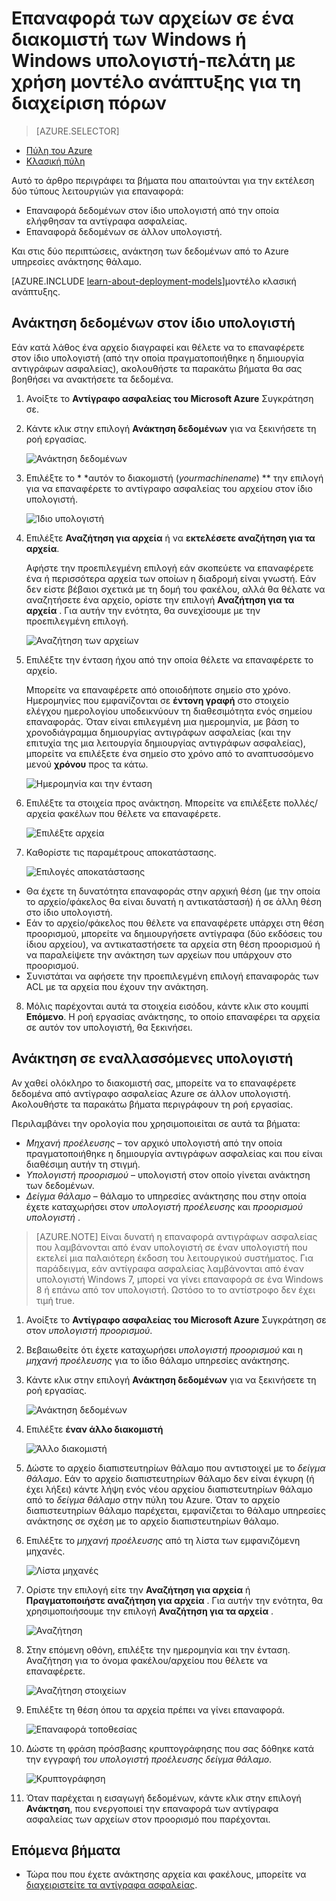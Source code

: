 <properties
   pageTitle="Επαναφορά δεδομένων σε Windows Server ή το πρόγραμμα-πελάτη των Windows από το Azure χρησιμοποιώντας το μοντέλο ανάπτυξης διαχείρισης πόρων | Microsoft Azure"
   description="Μάθετε πώς μπορείτε να επαναφέρετε από το πρόγραμμα-πελάτη των Windows ή Windows Server."
   services="backup"
   documentationCenter=""
   authors="saurabhsensharma"
   manager="shivamg"
   editor=""/>

<tags
   ms.service="backup"
   ms.workload="storage-backup-recovery"
     ms.tgt_pltfrm="na"
     ms.devlang="na"
     ms.topic="article"
     ms.date="08/02/2016"
     ms.author="trinadhk; jimpark; markgal;"/>

# <a name="restore-files-to-a-windows-server-or-windows-client-machine-using-resource-manager-deployment-model"></a>Επαναφορά των αρχείων σε ένα διακομιστή των Windows ή Windows υπολογιστή-πελάτη με χρήση μοντέλο ανάπτυξης για τη διαχείριση πόρων

> [AZURE.SELECTOR]
- [Πύλη του Azure](backup-azure-restore-windows-server.md)
- [Κλασική πύλη](backup-azure-restore-windows-server-classic.md)

Αυτό το άρθρο περιγράφει τα βήματα που απαιτούνται για την εκτέλεση δύο τύπους λειτουργιών για επαναφορά:

- Επαναφορά δεδομένων στον ίδιο υπολογιστή από την οποία ελήφθησαν τα αντίγραφα ασφαλείας.
- Επαναφορά δεδομένων σε άλλον υπολογιστή.

Και στις δύο περιπτώσεις, ανάκτηση των δεδομένων από το Azure υπηρεσίες ανάκτησης θάλαμο.

[AZURE.INCLUDE [learn-about-deployment-models](../../includes/learn-about-deployment-models-rm-include.md)]μοντέλο κλασική ανάπτυξης.

## <a name="recover-data-to-the-same-machine"></a>Ανάκτηση δεδομένων στον ίδιο υπολογιστή
Εάν κατά λάθος ένα αρχείο διαγραφεί και θέλετε να το επαναφέρετε στον ίδιο υπολογιστή (από την οποία πραγματοποιήθηκε η δημιουργία αντιγράφων ασφαλείας), ακολουθήστε τα παρακάτω βήματα θα σας βοηθήσει να ανακτήσετε τα δεδομένα.

1. Ανοίξτε το **Αντίγραφο ασφαλείας του Microsoft Azure** Συγκράτηση σε.
2. Κάντε κλικ στην επιλογή **Ανάκτηση δεδομένων** για να ξεκινήσετε τη ροή εργασίας.

    ![Ανάκτηση δεδομένων](./media/backup-azure-restore-windows-server/recover.png)

3. Επιλέξτε το * *αυτόν το διακομιστή (*yourmachinename*) ** την επιλογή για να επαναφέρετε το αντίγραφο ασφαλείας του αρχείου στον ίδιο υπολογιστή.

    ![Ίδιο υπολογιστή](./media/backup-azure-restore-windows-server/samemachine.png)

4. Επιλέξτε **Αναζήτηση για αρχεία** ή να **εκτελέσετε αναζήτηση για τα αρχεία**.

    Αφήστε την προεπιλεγμένη επιλογή εάν σκοπεύετε να επαναφέρετε ένα ή περισσότερα αρχεία των οποίων η διαδρομή είναι γνωστή. Εάν δεν είστε βέβαιοι σχετικά με τη δομή του φακέλου, αλλά θα θέλατε να αναζητήσετε ένα αρχείο, ορίστε την επιλογή **Αναζήτηση για τα αρχεία** . Για αυτήν την ενότητα, θα συνεχίσουμε με την προεπιλεγμένη επιλογή.

    ![Αναζήτηση των αρχείων](./media/backup-azure-restore-windows-server/browseandsearch.png)

5. Επιλέξτε την ένταση ήχου από την οποία θέλετε να επαναφέρετε το αρχείο.

    Μπορείτε να επαναφέρετε από οποιοδήποτε σημείο στο χρόνο. Ημερομηνίες που εμφανίζονται σε **έντονη γραφή** στο στοιχείο ελέγχου ημερολογίου υποδεικνύουν τη διαθεσιμότητα ενός σημείου επαναφοράς. Όταν είναι επιλεγμένη μια ημερομηνία, με βάση το χρονοδιάγραμμα δημιουργίας αντιγράφων ασφαλείας (και την επιτυχία της μια λειτουργία δημιουργίας αντιγράφων ασφαλείας), μπορείτε να επιλέξετε ένα σημείο στο χρόνο από το αναπτυσσόμενο μενού **χρόνου** προς τα κάτω.

    ![Ημερομηνία και την ένταση](./media/backup-azure-restore-windows-server/volanddate.png)

6. Επιλέξτε τα στοιχεία προς ανάκτηση. Μπορείτε να επιλέξετε πολλές/αρχεία φακέλων που θέλετε να επαναφέρετε.

    ![Επιλέξτε αρχεία](./media/backup-azure-restore-windows-server/selectfiles.png)

7. Καθορίστε τις παραμέτρους αποκατάστασης.

    ![Επιλογές αποκατάστασης](./media/backup-azure-restore-windows-server/recoveroptions.png)

  - Θα έχετε τη δυνατότητα επαναφοράς στην αρχική θέση (με την οποία το αρχείο/φάκελος θα είναι δυνατή η αντικατάστασή) ή σε άλλη θέση στο ίδιο υπολογιστή.
  - Εάν το αρχείο/φάκελος που θέλετε να επαναφέρετε υπάρχει στη θέση προορισμού, μπορείτε να δημιουργήσετε αντίγραφα (δύο εκδόσεις του ίδιου αρχείου), να αντικαταστήσετε τα αρχεία στη θέση προορισμού ή να παραλείψετε την ανάκτηση των αρχείων που υπάρχουν στο προορισμού.
  - Συνιστάται να αφήσετε την προεπιλεγμένη επιλογή επαναφοράς των ACL με τα αρχεία που έχουν την ανάκτηση.

8. Μόλις παρέχονται αυτά τα στοιχεία εισόδου, κάντε κλικ στο κουμπί **Επόμενο**. Η ροή εργασίας ανάκτησης, το οποίο επαναφέρει τα αρχεία σε αυτόν τον υπολογιστή, θα ξεκινήσει.

## <a name="recover-to-an-alternate-machine"></a>Ανάκτηση σε εναλλασσόμενες υπολογιστή
Αν χαθεί ολόκληρο το διακομιστή σας, μπορείτε να το επαναφέρετε δεδομένα από αντίγραφο ασφαλείας Azure σε άλλον υπολογιστή. Ακολουθήστε τα παρακάτω βήματα περιγράφουν τη ροή εργασίας.  

Περιλαμβάνει την ορολογία που χρησιμοποιείται σε αυτά τα βήματα:

- *Μηχανή προέλευσης* – τον αρχικό υπολογιστή από την οποία πραγματοποιήθηκε η δημιουργία αντιγράφων ασφαλείας και που είναι διαθέσιμη αυτήν τη στιγμή.
- *Υπολογιστή προορισμού* – υπολογιστή στον οποίο γίνεται ανάκτηση των δεδομένων.
- *Δείγμα θάλαμο* – θάλαμο το υπηρεσίες ανάκτησης που στην οποία έχετε καταχωρήσει στον *υπολογιστή προέλευσης* και *προορισμού υπολογιστή* . <br/>

> [AZURE.NOTE] Είναι δυνατή η επαναφορά αντιγράφων ασφαλείας που λαμβάνονται από έναν υπολογιστή σε έναν υπολογιστή που εκτελεί μια παλαιότερη έκδοση του λειτουργικού συστήματος. Για παράδειγμα, εάν αντίγραφα ασφαλείας λαμβάνονται από έναν υπολογιστή Windows 7, μπορεί να γίνει επαναφορά σε ένα Windows 8 ή επάνω από τον υπολογιστή. Ωστόσο το το αντίστροφο δεν έχει τιμή true.

1. Ανοίξτε το **Αντίγραφο ασφαλείας του Microsoft Azure** Συγκράτηση σε στον *υπολογιστή προορισμού*.
2. Βεβαιωθείτε ότι έχετε καταχωρήσει *υπολογιστή προορισμού* και η *μηχανή προέλευσης* για το ίδιο θάλαμο υπηρεσίες ανάκτησης.
3. Κάντε κλικ στην επιλογή **Ανάκτηση δεδομένων** για να ξεκινήσετε τη ροή εργασίας.

    ![Ανάκτηση δεδομένων](./media/backup-azure-restore-windows-server/recover.png)

4. Επιλέξτε **έναν άλλο διακομιστή**

    ![Άλλο διακομιστή](./media/backup-azure-restore-windows-server/anotherserver.png)

5. Δώστε το αρχείο διαπιστευτηρίων θάλαμο που αντιστοιχεί με το *δείγμα θάλαμο*. Εάν το αρχείο διαπιστευτηρίων θάλαμο δεν είναι έγκυρη (ή έχει λήξει) κάντε λήψη ενός νέου αρχείου διαπιστευτηρίων θάλαμο από το *δείγμα θάλαμο* στην πύλη του Azure. Όταν το αρχείο διαπιστευτηρίων θάλαμο παρέχεται, εμφανίζεται το θάλαμο υπηρεσίες ανάκτησης σε σχέση με το αρχείο διαπιστευτηρίων θάλαμο.

6. Επιλέξτε το *μηχανή προέλευσης* από τη λίστα των εμφανιζόμενη μηχανές.

    ![Λίστα μηχανές](./media/backup-azure-restore-windows-server/machinelist.png)

7. Ορίστε την επιλογή είτε την **Αναζήτηση για αρχεία** ή **Πραγματοποιήστε αναζήτηση για αρχεία** . Για αυτήν την ενότητα, θα χρησιμοποιήσουμε την επιλογή **Αναζήτηση για τα αρχεία** .

    ![Αναζήτηση](./media/backup-azure-restore-windows-server/search.png)

8. Στην επόμενη οθόνη, επιλέξτε την ημερομηνία και την ένταση. Αναζήτηση για το όνομα φακέλου/αρχείου που θέλετε να επαναφέρετε.

    ![Αναζήτηση στοιχείων](./media/backup-azure-restore-windows-server/searchitems.png)

9. Επιλέξτε τη θέση όπου τα αρχεία πρέπει να γίνει επαναφορά.

    ![Επαναφορά τοποθεσίας](./media/backup-azure-restore-windows-server/restorelocation.png)

10. Δώστε τη φράση πρόσβασης κρυπτογράφησης που σας δόθηκε κατά την εγγραφή *του υπολογιστή προέλευσης* *δείγμα θάλαμο*.

    ![Κρυπτογράφηση](./media/backup-azure-restore-windows-server/encryption.png)

11. Όταν παρέχεται η εισαγωγή δεδομένων, κάντε κλικ στην επιλογή **Ανάκτηση**, που ενεργοποιεί την επαναφορά των αντίγραφα ασφαλείας των αρχείων στον προορισμό που παρέχονται.

## <a name="next-steps"></a>Επόμενα βήματα
- Τώρα που που έχετε ανάκτησης αρχεία και φακέλους, μπορείτε να [διαχειριστείτε τα αντίγραφα ασφαλείας](backup-azure-manage-windows-server.md).
